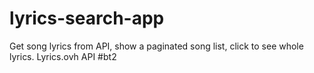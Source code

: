 # lyrics-search-app
Get song lyrics from API, show a paginated song list, click to see whole lyrics. Lyrics.ovh API #bt2
